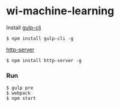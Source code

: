 # wi-machine-learning
Install 
[gulp-cli](http://npmjs.com/package/gulp-cli)
```shell
$ npm install gulp-cli -g
```
[http-server](https://www.npmjs.com/package/http-server)
```shell
$ npm install http-server -g
```
### Run

```shell
$ gulp pre
$ webpack
$ npm start
```

